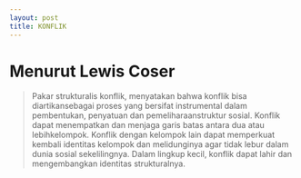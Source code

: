 ```yaml
---
layout: post
title: KONFLIK
---
```


# Menurut Lewis Coser

> Pakar strukturalis konflik, menyatakan bahwa konflik bisa diartikansebagai proses yang bersifat instrumental dalam pembentukan, penyatuan dan pemeliharaanstruktur sosial. Konflik dapat menempatkan dan menjaga garis batas antara dua atau lebihkelompok. Konflik dengan kelompok lain dapat memperkuat kembali identitas kelompok dan melidunginya agar tidak lebur dalam dunia sosial sekelilingnya. Dalam lingkup kecil, konflik dapat lahir dan mengembangkan identitas strukturalnya.
